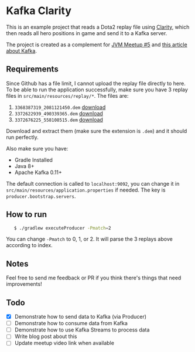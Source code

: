 # Kafka Clarity

This is an example project that reads a Dota2 replay file using [Clarity](https://github.com/skadistats/clarity), 
which then reads all hero positions in game and send it to a Kafka server.

The project is created as a complement for [JVM Meetup #5]() and [this article about Kafka]().

## Requirements

Since Github has a file limit, I cannot upload the replay file directly to here. 
To be able to run the application successfully, make sure you have 3 replay files
in `src/main/resources/replay/*`. The files are:

1. `3368387319_2081121450.dem` [download](http://replay111.valve.net/570/3368387319_2081121450.dem.bz2)
1. `3372622939_490339365.dem` [download](http://replay111.valve.net/570/3372622939_490339365.dem.bz2)
1. `3372676225_558108515.dem` [download](http://replay112.valve.net/570/3372676225_558108515.dem.bz2)

Download and extract them (make sure the extension is `.dem`) and it should run perfectly.

Also make sure you have:

- Gradle Installed
- Java 8+
- Apache Kafka 0.11+ 

The default connection is called to `localhost:9092`, you can change it in `src/main/resources/application.properties`
if needed. The key is `producer.bootstrap.servers`.

## How to run

```bash
   $ ./gradlew executeProducer -Pmatch=2
```

You can change `-Pmatch` to 0, 1, or 2. It will parse the 3 replays above according to index.

## Notes

Feel free to send me feedback or PR if you think there's things that need improvements!

## Todo

- [x] Demonstrate how to send data to Kafka (via Producer)
- [ ] Demonstrate how to consume data from Kafka
- [ ] Demonstrate how to use Kafka Streams to process data
- [ ] Write blog post about this
- [ ] Update meetup video link when available
